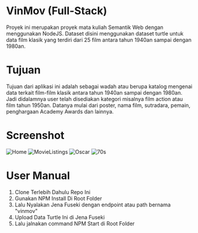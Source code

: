 # VinMov (Full-Stack)

Proyek ini merupakan proyek mata kuliah Semantik Web dengan menggunakan NodeJS. Dataset disini menggunakan dataset turtle untuk data film klasik yang terdiri dari 25 film antara tahun 1940an sampai dengan 1980an.

# Tujuan
Tujuan dari aplikasi ini adalah sebagai wadah atau berupa katalog mengenai data terkait film-film klasik antara tahun 1940an sampai dengan 1980an. Jadi didalamnya user telah disediakan kategori misalnya film action atau film tahun 1950an. Datanya mulai dari poster, nama film, sutradara, pemain, penghargaan Academy Awards dan lainnya.

# Screenshot
![Home](https://user-images.githubusercontent.com/74525298/171984261-932893b1-81b1-49bb-a6e8-a1023c9b2415.png)
![MovieListings](https://user-images.githubusercontent.com/74525298/171984414-5e54c3e5-6ba7-45b8-8207-8f311c3cefb7.png)
![Oscar](https://user-images.githubusercontent.com/74525298/171984523-cb5ae1ef-646e-406f-b717-eb85ddfcbac5.png)
![70s](https://user-images.githubusercontent.com/74525298/171984854-6a142fd0-0573-420e-a97f-88004a9c7adb.png)

# User Manual
1. Clone Terlebih Dahulu Repo Ini
2. Gunakan NPM Install Di Root Folder
3. Lalu Nyalakan Jena Fuseki dengan endpoint atau path bernama "vinmov"
4. Upload Data Turtle Ini di Jena Fuseki
5. Lalu jalnakan command NPM Start di Root Folder
